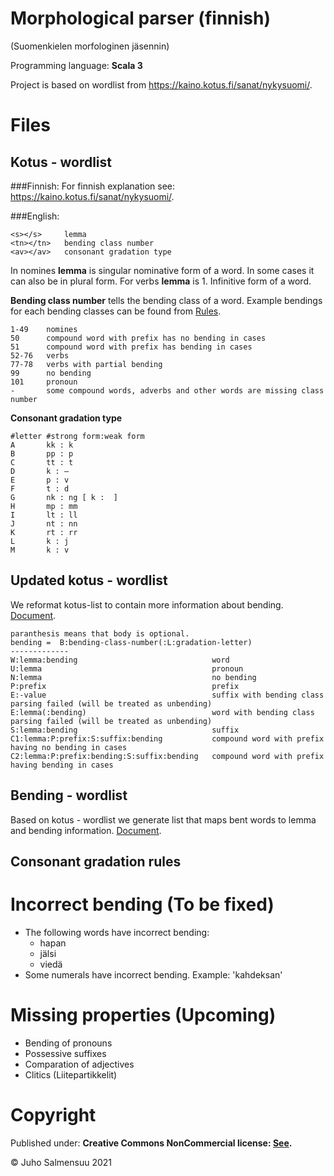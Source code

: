 Morphological parser (finnish) 
==============================
(Suomenkielen morfologinen jäsennin)

Programming language: <b>Scala 3</b>

Project is based on wordlist from https://kaino.kotus.fi/sanat/nykysuomi/.

Files
=====
Kotus - wordlist
-----------------------
###Finnish:
For finnish explanation see: https://kaino.kotus.fi/sanat/nykysuomi/.

###English:
```
<s></s>     lemma 
<tn></tn>   bending class number
<av></av>   consonant gradation type
```

In nomines <b>lemma</b> is singular nominative form of a word. In some cases it can also be in plural form.
For verbs <b>lemma</b> is 1. Infinitive form of a word. 

<b>Bending class number</b> tells the bending class of a word. 
Example bendings for each bending classes can be found from [Rules](https://github.com/Matemaatikko/morphological-parser-finnish/tree/master/src/main/files/rules). 

````
1-49    nomines
50      compound word with prefix has no bending in cases 
51      compound word with prefix has bending in cases 
52-76   verbs
77-78   verbs with partial bending
99      no bending
101     pronoun
-       some compound words, adverbs and other words are missing class number
````

<b>Consonant gradation type </b> 
````
#letter #strong form:weak form
A       kk : k
B       pp : p
C       tt : t
D       k : –
E       p : v
F       t : d
G       nk : ng [ k :  ]
H       mp : mm
I       lt : ll
J       nt : nn
K       rt : rr
L       k : j
M       k : v
````

Updated kotus - wordlist
-----------------------
We reformat kotus-list to contain more information about bending. [Document](https://github.com/Matemaatikko/morphological-parser-finnish/blob/master/src/main/files/kotus_updated.txt).

````
paranthesis means that body is optional.
bending =  B:bending-class-number(:L:gradation-letter)
-------------
W:lemma:bending                              word
U:lemma                                      pronoun
N:lemma                                      no bending
P:prefix                                     prefix
E:-value                                     suffix with bending class parsing failed (will be treated as unbending)
E:lemma(:bending)                            word with bending class parsing failed (will be treated as unbending)
S:lemma:bending                              suffix
C1:lemma:P:prefix:S:suffix:bending           compound word with prefix having no bending in cases
C2:lemma:P:prefix:bending:S:suffix:bending   compound word with prefix having bending in cases
````

Bending - wordlist
-----------------------
Based on kotus - wordlist we generate list that maps bent words to lemma and bending information. 
[Document](https://github.com/Matemaatikko/morphological-parser-finnish/blob/master/src/main/files/words_with_bending.txt).


Consonant gradation rules
-------------------------


Incorrect bending (To be fixed)
=============================
- The following words have incorrect bending:
  - hapan
  - jälsi
  - viedä
- Some numerals have incorrect bending. Example: 'kahdeksan'

Missing properties (Upcoming)
=============================
- Bending of pronouns
- Possessive suffixes
- Comparation of adjectives
- Clitics (Liitepartikkelit)

Copyright
=========
Published under: <b> Creative Commons NonCommercial license:
[See](https://creativecommons.org/licenses/by-nc/4.0/legalcode). </b>

© Juho Salmensuu 2021